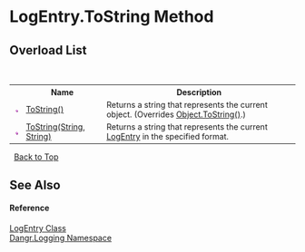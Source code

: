 # LogEntry.ToString Method 
 


## Overload List
&nbsp;<table><tr><th></th><th>Name</th><th>Description</th></tr><tr><td>![Public method](media/pubmethod.gif "Public method")</td><td><a href="M_Dangr_Logging_LogEntry_ToString">ToString()</a></td><td>
Returns a string that represents the current object.
 (Overrides <a href="http://msdn2.microsoft.com/en-us/library/7bxwbwt2" target="_blank">Object.ToString()</a>.)</td></tr><tr><td>![Public method](media/pubmethod.gif "Public method")</td><td><a href="M_Dangr_Logging_LogEntry_ToString_1">ToString(String, String)</a></td><td>
Returns a string that represents the current <a href="T_Dangr_Logging_LogEntry">LogEntry</a> in the specified format.</td></tr></table>&nbsp;
<a href="#logentry.tostring-method">Back to Top</a>

## See Also


#### Reference
<a href="T_Dangr_Logging_LogEntry">LogEntry Class</a><br /><a href="N_Dangr_Logging">Dangr.Logging Namespace</a><br />